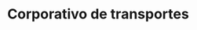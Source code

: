 ---
title: "Corporativo de transportes"
url: /toluca-de-lerdo/corporativo-de-transportes/
shop: alquiler
---